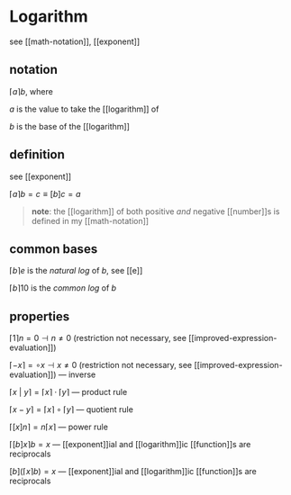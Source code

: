 # Logarithm

see [[math-notation]], [[exponent]]

## notation

$\lceil a \rceil b$, where

$a$ is the value to take the [[logarithm]] of

$b$ is the base of the [[logarithm]]

## definition

see [[exponent]]

$\lceil a \rceil b = c \equiv [b]c = a$

> **note**: the [[logarithm]] of both positive _and_ negative [[number]]s is defined in my [[math-notation]]

## common bases

$\lceil b \rceil e$ is the _natural log_ of $b$, see [[e]]

$\lceil b \rceil 10$ is the _common log_ of $b$

## properties

$\lceil 1 \rceil n = 0 \dashv n \ne 0$ (restriction not necessary, see [[improved-expression-evaluation]])

$\lceil -x \rceil = \circ x \dashv x \ne 0$ (restriction not necessary, see [[improved-expression-evaluation]]) &mdash; inverse

$\lceil x\ |\ y \rceil = \lceil x \rceil \cdot \lceil y \rceil$ &mdash; product rule

$\lceil x - y \rceil = \lceil x \rceil \circ \lceil y \rceil$ &mdash; quotient rule

$\lceil [x]n \rceil = n \lceil x \rceil$ &mdash; power rule

$\lceil [b]x \rceil b = x$ &mdash; [[exponent]]ial and [[logarithm]]ic [[function]]s are reciprocals

$[b](\lceil x \rceil b) = x$ &mdash; [[exponent]]ial and [[logarithm]]ic [[function]]s are reciprocals
